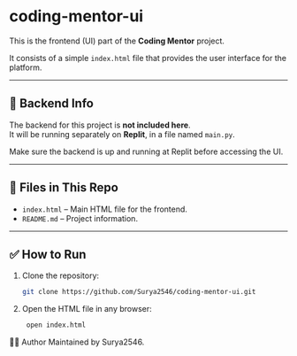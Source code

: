 # coding-mentor-ui

This is the frontend (UI) part of the **Coding Mentor** project.

It consists of a simple `index.html` file that provides the user interface for the platform.

---

## 🔗 Backend Info

The backend for this project is **not included here**.  
It will be running separately on **Replit**, in a file named `main.py`.

Make sure the backend is up and running at Replit before accessing the UI.

---

## 📁 Files in This Repo

- `index.html` – Main HTML file for the frontend.
- `README.md` – Project information.

---

## ✅ How to Run

1. Clone the repository:
   ```bash
   git clone https://github.com/Surya2546/coding-mentor-ui.git
   
2. Open the HTML file in any browser:
   ```bash
    open index.html

🙋‍♂️ Author
Maintained by Surya2546.
